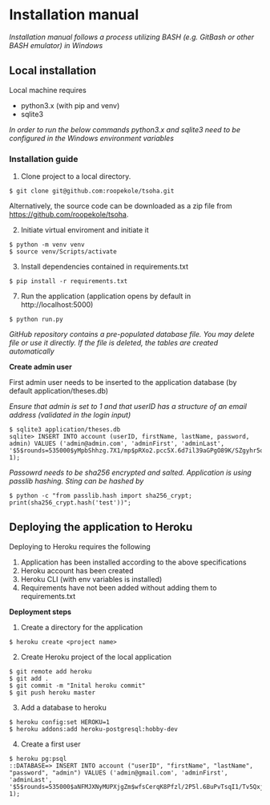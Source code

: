 # Installation manual

_Installation manual follows a process utilizing BASH (e.g. GitBash or other BASH emulator) in Windows_ 

## Local installation

Local machine requires 

- python3.x (with pip and venv)
- sqlite3

_In order to run the below commands python3.x and sqlite3 need to be configured in the Windows environment variables_

### Installation guide

1. Clone project to a local directory.

```
$ git clone git@github.com:roopekole/tsoha.git
```

Alternatively, the source code can be downloaded as a zip file from https://github.com/roopekole/tsoha.

2. Initiate virtual enviroment and initiate it
```
$ python -m venv venv
$ source venv/Scripts/activate
```

3. Install dependencies contained in requirements.txt

```
$ pip install -r requirements.txt
```

7. Run the application (application opens by default in http://localhost:5000)
```
$ python run.py
```

_GitHub repository contains a pre-populated database file. You may delete file or use it directly. If the file is deleted, the tables are created automatically_

**Create admin user**

First admin user needs to be inserted to the application database (by default application/theses.db)

_Ensure that admin is set to 1 and that userID has a structure of an email address (validated in the login input)_


```
$ sqlite3 application/theses.db 
sqlite> INSERT INTO account (userID, firstName, lastName, password, admin) VALUES ('admin@admin.com', 'adminFirst', 'adminLast', '$5$rounds=535000$yMpbShhzg.7X1/mp$pRXo2.pcc5X.6d7il39aGPgO89K/SZgyhr5oNSCG1Z/', 1);
```

_Passowrd needs to be sha256 encrypted and salted. Application is using passlib hashing. Sting can be hashed by_
```
$ python -c "from passlib.hash import sha256_crypt; print(sha256_crypt.hash('test'))";
```

## Deploying the application to Heroku

Deploying to Heroku requires the following

   1. Application has been installed according to the above specifications
   2. Heroku account has been created
   3. Heroku CLI (with env variables is installed)
   4. Requirements have not been added without adding them to requirements.txt

**Deployment steps**
   
1. Create a directory for the application
```
$ heroku create <project name>
```

2. Create Heroku project of the local application
```
$ git remote add heroku
$ git add .
$ git commit -m "Inital heroku commit"
$ git push heroku master
```

3. Add a database to heroku
```
$ heroku config:set HEROKU=1
$ heroku addons:add heroku-postgresql:hobby-dev
```

4. Create a first user
```
$ heroku pg:psql
::DATABASE=> INSERT INTO account ("userID", "firstName", "lastName", "password", "admin") VALUES ('admin@gmail.com', 'adminFirst', 'adminLast', '$5$rounds=535000$aNFMJXNyMUPXjgZm$wfsCerqK8Pfzl/2P5l.6BuPvTsqI1/Tv5QxjrGYhLq.', 1);
```

